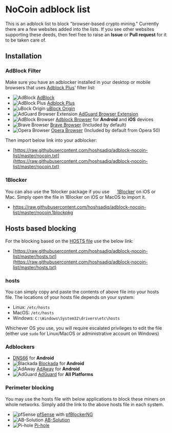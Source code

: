 # NoCoin adblock list
This is an adblock list to block "browser-based crypto mining."
Currently there are a few websites added into the lists. If you see other websites supporting these deeds, then feel free to raise an **Issue** or **Pull request** for it to be taken care of.

## Installation

### AdBlock Filter
Make sure you have an adblocker installed in your desktop or mobile browsers that uses [Adblock Plus](https://adblockplus.org/)' filter list:
* ![AdBlock](https://i.imgur.com/3KbyifF.png) [AdBlock](https://getadblock.com)
* ![AdBlock Plus](https://i.imgur.com/kPRCfhu.png) [Adblock Plus](https://adblockplus.org/)
* ![uBock Origin](https://i.imgur.com/PSFuzKb.png) [uBlock Origin](https://github.com/gorhill/uBlock)
* ![AdGuard Browser Extension](https://i.imgur.com/zmMHq2j.png) [AdGuard Browser Extension](https://adguard.com/en/adguard-browser-extension/overview.html)
* ![AdBlock Browser](https://i.imgur.com/6pkmjA0.png) [Adblock Browser](https://adblockbrowser.org/) for **Android** and **iOS** devices
* ![Brave Browser](https://user-images.githubusercontent.com/831718/32730079-e80c013c-c853-11e7-83b4-7443bc489581.png) [Brave Browser](https://www.brave.com) (Included by default)
* ![Opera Browser](https://i.imgur.com/bP0t9xc.png) [Opera Browser](https://www.opera.com) (Included by default from Opera 50)


Then import below link into your adblocker:
- [https://raw.githubusercontent.com/hoshsadiq/adblock-nocoin-list/master/nocoin.txt](https://raw.githubusercontent.com/hoshsadiq/adblock-nocoin-list/master/nocoin.txt)

### 1Blocker
You can also use the 1blocker package if you use <img src="https://1blocker.com/img/icon.png" width=16> [1Blocker](https://1blocker.com) on iOS or Mac.
Simply open the file in 1Blocker on iOS or MacOS to import it.
- https://raw.githubusercontent.com/hoshsadiq/adblock-nocoin-list/master/nocoin.1blockpkg

## Hosts based blocking
For the blocking based on the [HOSTS file](https://en.wikipedia.org/wiki/Hosts_(file)) use the below link:
- [https://raw.githubusercontent.com/hoshsadiq/adblock-nocoin-list/master/hosts.txt](https://raw.githubusercontent.com/hoshsadiq/adblock-nocoin-list/master/hosts.txt)

### hosts
You can simply copy and paste the contents of above file into your hosts file. The locations of your hosts file depends on your system:
- Linux: `/etc/hosts`
- MacOS: `/etc/hosts`
- Windows: `C:\Windows\System32\drivers\etc\hosts`

Whichever OS you use, you will require escalated privileges to edit the file (either use `sudo` for Linux/MacOS or administrative account on Windows)

### Adblockers
* [DNS66](https://github.com/julian-klode/dns66) for **Android**
* ![Blackada](https://i.imgur.com/XB1l9aG.png?1) [Blockada](http://blokada.org/) for **Android**
* ![AdAway](https://i.imgur.com/AdWsIxw.png) [AdAway](https://github.com/AdAway/AdAway) for **Android**
* ![AdGuard](https://i.imgur.com/zmMHq2j.png) [AdGuard](https://adguard.com) for **All Platforms**

### Perimeter blocking
You may use the hosts file with below applications to block these miners on whole networks. Simply add the link to the above hosts file in each system.

* ![pfSense](https://i.imgur.com/ElyO5Ie.png) [pfSense](https://www.pfsense.org/) with [pfBlockerNG](https://www.tecmint.com/install-configure-pfblockerng-dns-black-listing-in-pfsense/)
* ![AB-Solution](https://user-images.githubusercontent.com/5884000/37222387-1b0ef588-23cd-11e8-93d5-c336bc2c0ad5.png) [AB-Solution](http://www.ab-solution.info/)
* ![Pi-hole](https://i.imgur.com/0mgKKma.png) [Pi-hole](https://pi-hole.net)
